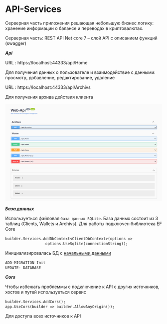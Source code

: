 # API-Services
Серверная часть приложения решающая небольшую бизнес логику: хранение информации о балансе и переводах в криптовалютах.

Серверная часть: REST API Net core 7 – слой API с описанием функций (swagger)


***Api***

URL : https://localhost:44333/api/Home

Для получения данных о пользователе и взаимодействие с данными: просмотр, добавление, редактирование, удаление


URL : https://localhost:44333/api/Archivs 

Для получения архива действия клиента

![Scren](https://github.com/Lifanov1996/API-Services/blob/main/Api-1.png)


***База данных***

Используеться файловая `база данных SQLite`. База данных состоит из 3 таблиц (Clients, Wallets и Archivs). Для работы подключен библиотека EF Core
```
builder.Services.AddDbContext<ClientDbContext>(options =>
                  options.UseSqlite(connectionString));
```

Инициализировалась БД с [начальными данными](https://github.com/Lifanov1996/API-Services/blob/main/Web-Api/DataBase/ClientDbContext.cs) 
```
ADD-MIGRATION Init
UPDATE- DATABASE
```

***Cors***

Чтобы избежать проблеммы с подключение к API c других источников, хостов и путей используеться сервис 
```
builder.Services.AddCors();
app.UseCors(builder => builder.AllowAnyOrigin());
```
Для доступа всех источников к API

